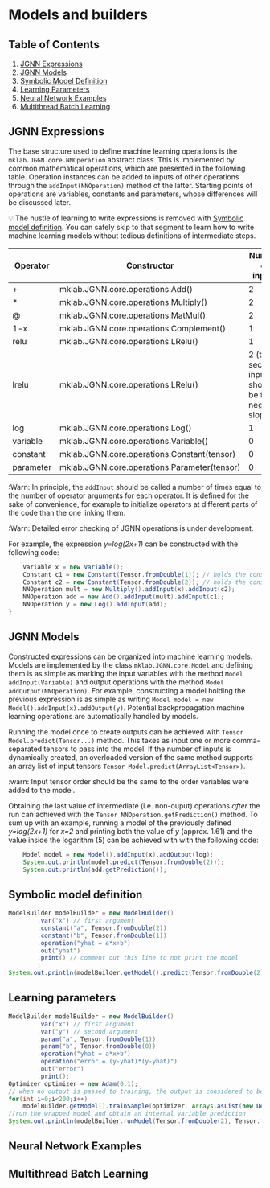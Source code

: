 # Models and builders

## Table of Contents

1. [JGNN Expressions](#jgnn-expressions)
2. [JGNN Models](#jgnn-models)
3. [Symbolic Model Definition](#symbolic-model-definition)
4. [Learning Parameters](#learning-parameters)
5. [Neural Network Examples](#neural-network-examples)
6. [Multithread Batch Learning](#multithread-batch-learning)

## JGNN Expressions

The base structure used to define machine learning operations is the `mklab.JGGN.core.NNOperation` abstract class.
This is implemented by common mathematical operations, which are presented in the following table. Operation instances
can be added to inputs of other operations through the `addInput(NNOperation)` method of the latter. Starting points
of operations are variables, constants and parameters, whose differences will be discussed later.

:bulb: The hustle of learning to write expressions is removed with [Symbolic model definition](#symbolic-model-definition).
You can safely skip to that segment to learn how to write machine learning models without tedious definitions of intermediate steps.

|Operator| Constructor | Number of inputs  |
| --- | --- | --- |
| + | mklab.JGNN.core.operations.Add()      | 2 |
| * | mklab.JGNN.core.operations.Multiply() | 2 |
| @ | mklab.JGNN.core.operations.MatMul()   | 2 |
| 1-x | mklab.JGNN.core.operations.Complement()   | 1 |
| relu | mklab.JGNN.core.operations.LRelu() | 1 |
| lrelu | mklab.JGNN.core.operations.LRelu() | 2 (the second input should be the negative slope) |
| log | mklab.JGNN.core.operations.Log() | 1 |
| variable | mklab.JGNN.core.operations.Variable() | 0 |
| constant | mklab.JGNN.core.operations.Constant(tensor) | 0 |
| parameter | mklab.JGNN.core.operations.Parameter(tensor) | 0 |

:Warn: In principle, the `addInput` should be called a number of times equal to the number of operator arguments for each operator.
It is defined for the sake of convenience, for example to initialize operators at different parts of the code than the one linking them.

:Warn: Detailed error checking of JGNN operations is under development.

For example, the expression *y=log(2x+1)* can be constructed with the following code:

```java
	Variable x = new Variable();
	Constant c1 = new Constant(Tensor.fromDouble(1)); // holds the constant "1"
	Constant c2 = new Constant(Tensor.fromDouble(2)); // holds the constant "2"
	NNOperation mult = new Multiply().addInput(x).addInput(c2);
	NNOperation add = new Add().addInput(mult).addInput(c1);
	NNOperation y = new Log().addInput(add);
}
```

## JGNN Models

Constructed expressions can be organized into machine learning models. Models are implemented by the class `mklab.JGNN.core.Model`
and defining them is as simple as marking the input variables with the method `Model addInput(Variable)` and output operations
with the method `Model addOutput(NNOperation)`. For example, constructing a model holding the previous expression is as simple as writing
`Model model = new Model().addInput(x).addOutput(y)`. Potential backpropagation machine learning operations are automatically handled
by models.

Running the model once to create outputs can be achieved with `Tensor Model.predict(Tensor...)` method. This takes as input one or more
comma-separated tensors to pass into the model. 
If the number of inputs is dynamically created, an overloaded version of the same method supports an array list of input tensors
`Tensor Model.predict(ArrayList<Tensor>)`. 

:warn: Input tensor order should be the same to the order variables were added to the model.

Obtaining the last value of intermediate (i.e. non-ouput) operations *after* the run can achieved with the `Tensor NNOperation.getPrediction()` method. To sum up with an example, running a model of the previously defined *y=log(2x+1)* for *x=2* and printing both the value of *y* (approx. 1.61) and the value inside the logarithm (5) can be achieved with with the following code:

```java	
	Model model = new Model().addInput(x).addOutput(log);
	System.out.println(model.predict(Tensor.fromDouble(2)));
	System.out.println(add.getPrediction());
```


## Symbolic model definition


```java
ModelBuilder modelBuilder = new ModelBuilder()
		.var("x") // first argument
		.constant("a", Tensor.fromDouble(2))
		.constant("b", Tensor.fromDouble(1))
		.operation("yhat = a*x+b")
		.out("yhat")
		.print() // comment out this line to not print the model
		;
System.out.println(modelBuilder.getModel().predict(Tensor.fromDouble(2)));
```

## Learning parameters

```java
ModelBuilder modelBuilder = new ModelBuilder()
		.var("x") // first argument
		.var("y") // second argument
		.param("a", Tensor.fromDouble(1))
		.param("b", Tensor.fromDouble(0))
		.operation("yhat = a*x+b")
		.operation("error = (y-yhat)*(y-yhat)")
		.out("error")
		.print();
Optimizer optimizer = new Adam(0.1);
// when no output is passed to training, the output is considered to be an error
for(int i=0;i<200;i++)
	modelBuilder.getModel().trainSample(optimizer, Arrays.asList(new DenseTensor(1,2,3,4,5), new DenseTensor(3, 5, 7, 9, 11)));
//run the wrapped model and obtain an internal variable prediction
System.out.println(modelBuilder.runModel(Tensor.fromDouble(2), Tensor.fromDouble(0)).get("yhat").getPrediction());
```

## Neural Network Examples


## Multithread Batch Learning